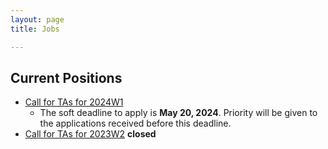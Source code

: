```yaml
---
layout: page
title: Jobs

---
```


## Current Positions
- [Call for TAs for 2024W1](https://ubc.ca1.qualtrics.com/jfe/form/SV_3mUM9zrvyiQKfQ2)
    - The soft deadline to apply is **May 20, 2024**. Priority will be given to the applications received before this deadline. 
- [Call for TAs for 2023W2](https://ubc.ca1.qualtrics.com/jfe/form/SV_80vHspgh3zkoVJI) **closed**


